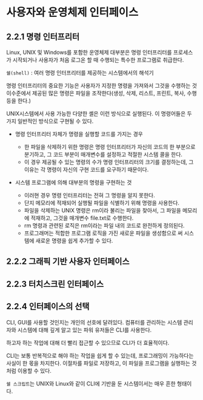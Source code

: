 # 사용자와 운영체제 인터페이스

## 2.2.1 명령 인터프리터

Linux, UNIX 및 Windows를 포함한 운영체제 대부분은 명령 인터프리터를 프로세스가 시작되거나 사용자가 처음 로그온 할 때 수행되는 특수한 프로그램로 취급한다.

`쉘(shell)` : 여러 명령 인터프리터를 제공하는 시스템에서의 해석기

명령 인터프리터의 중요한 기능은 사용자가 지정한 명령을 가져와서 그것을 수행하는 것 이수준에서 제공된 많은 명령은 파일을 조작한다(생성, 삭제, 리스트, 프린트, 복사, 수행등을 한다.)

UNIX시스템에서 사용 가능한 다양한 셸은 이런 방식으로 실행된다. 이 명령어들은 두 가지 일반적인 방식으로 구현될 수 있다.

-   명령 인터프리터 자체가 명령을 실행할 코드를 가지는 경우

    -   한 파일을 삭제하기 위한 명령은 명령 인터프리터가 자신의 코드의 한 부분으로 분기하고, 그 코드 부분이 매개변수를 설정하고 적절한 시스템 콜을 한다.
    -   이 경우 제공될 수 있는 명령의 수가 명령 인터프리터의 크기를 결정하는데, 그 이유는 각 명령이 자신의 구현 코드를 요구하기 때문이다.

-   시스템 프로그램에 의해 대부분의 명령을 구현하는 것
    -   이러현 경우 명령 인터프리터는 전혀 그 명령을 알지 못한다.
    -   단지 메모리에 적재되어 실행될 파일을 식별하기 위해 명령을 사용한다.
    -   파일을 삭제하는 UNIX 명령은 rm이라 불리는 파일을 찾아서, 그 파일을 메모리에 적재하고, 그것을 매개변수 file.txt로 수행한다.
    -   rm 명령과 관련된 로직은 rm이라는 파일 내의 코드로 완전하게 정의된다.
    -   프로그래머는 적합한 프로그램 로직을 가진 새로운 파일을 생성함으로 써 시스템에 새로운 명령을 쉽게 추가할 수 있다.

## 2.2.2 그래픽 기반 사용자 인터페이스

## 2.2.3 터치스크린 인터페이스

## 2.2.4 인터페이스의 선택

CLI, GUI를 사용할 것인지는 개인의 선호에 달려있다. 컴퓨터를 관리하는 시스템 관리자와 시스템에 대해 깊게 알고 있는 파워 유저들은 CLI를 사용한다.

하고자 하는 작업에 대해 더 빨리 접근할 수 있으므로 CLI가 더 효율적이다.

CLI는 보통 반복적으로 해야 하는 작업을 쉽게 할 수 있는데, 프로그래밍이 가능하다는 사실이 한 몫을 차지한다. 이절차를 파일로 저장하고, 이 파일을 프로그램을 실행하는 것처럼 이용할 수 있다.

`쉘 스크립트`는 UNIX와 Linux와 같이 CLI에 기반을 둔 시스템이서는 매우 흔한 형태이다.
